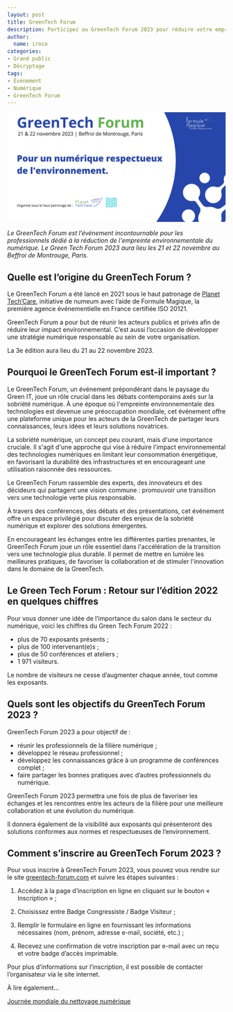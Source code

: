 ```yaml
---
layout: post
title: GreenTech Forum
description: Participez au GreenTech Forum 2023 pour réduire votre empreinte environnementale du numérique !
author:
  name: iroco
categories:
- Grand public
- Décryptage
tags:
- Évènement
- Numérique
- GreenTech Forum
---
```

![Illustration de l'article](/images/greentech-forum/GreenTech-Forum-2023.png)

*Le GreenTech Forum est l’événement incontournable pour les professionnels dédié à la réduction de l'empreinte environnementale du numérique. Le Green Tech Forum 2023 aura lieu les 21 et 22 novembre au Beffroi de Montrouge, Paris.* 

## Quelle est l’origine du GreenTech Forum ?

Le GreenTech Forum a été lancé en 2021 sous le haut patronage de [Planet Tech’Care](https://planet-techcare.green/), initiative de numeum avec l’aide de Formule Magique, la première agence événementielle en France certifiée ISO 20121.

GreenTech Forum a pour but de réunir les acteurs publics et privés afin de réduire leur impact environnemental. C’est aussi l’occasion de développer une stratégie numérique responsable au sein de votre organisation.

La 3e édition aura lieu du 21 au 22 novembre 2023.

## Pourquoi le GreenTech Forum est-il important ? 
 
Le GreenTech Forum, un événement prépondérant dans le paysage du Green IT, joue un rôle crucial dans les débats contemporains axés sur la sobriété numérique. À une époque où l'empreinte environnementale des technologies est devenue une préoccupation mondiale, cet événement offre une plateforme unique pour les acteurs de la GreenTech de partager leurs connaissances, leurs idées et leurs solutions novatrices.

La sobriété numérique, un concept peu courant, mais d'une importance cruciale. Il s'agit d'une approche qui vise à réduire l'impact environnemental des technologies numériques en limitant leur consommation énergétique, en favorisant la durabilité des infrastructures et en encourageant une utilisation raisonnée des ressources.

Le GreenTech Forum rassemble des experts, des innovateurs et des décideurs qui partagent une vision commune : promouvoir une transition vers une technologie verte plus responsable.

À travers des conférences, des débats et des présentations, cet événement offre un espace privilégié pour discuter des enjeux de la sobriété numérique et explorer des solutions émergentes.

En encourageant les échanges entre les différentes parties prenantes, le GreenTech Forum joue un rôle essentiel dans l'accélération de la transition vers une technologie plus durable. Il permet de mettre en lumière les meilleures pratiques, de favoriser la collaboration et de stimuler l'innovation dans le domaine de la GreenTech.

## Le Green Tech Forum : Retour sur l’édition 2022 en quelques chiffres

Pour vous donner une idée de l’importance du salon dans le secteur du numérique, voici les chiffres du Green Tech Forum 2022 :

* plus de 70 exposants présents ;
* plus de 100 intervenant(e)s ;
* plus de 50 conférences et ateliers ; 
* 1 971 visiteurs.

Le nombre de visiteurs ne cesse d’augmenter chaque année, tout comme les exposants.

## Quels sont les objectifs du GreenTech Forum 2023 ?

GreenTech Forum 2023 a pour objectif de : 

* réunir les professionnels de la filière numérique ;
* développez le réseau professionnel ; 
* développez les connaissances grâce à un programme de conférences complet ; 
* faire partager les bonnes pratiques avec d’autres professionnels du numérique.

GreenTech Forum 2023 permettra une fois de plus de favoriser les échanges et les rencontres entre les acteurs de la filière pour une meilleure collaboration et une évolution du numérique.

Il donnera également de la visibilité aux exposants qui présenteront des solutions conformes aux normes et respectueuses de l’environnement.

## Comment s’inscrire au GreenTech Forum 2023 ?

Pour vous inscrire à GreenTech Forum 2023, vous pouvez vous rendre sur le site [greentech-forum.com](https://www.greentech-forum.com/) et suivre les étapes suivantes :

1. Accédez à la page d’inscription en ligne en cliquant sur le bouton « Inscription » ;

2. Choisissez entre Badge Congressiste / Badge Visiteur ; 

3. Remplir le formulaire en ligne en fournissant les informations nécessaires (nom, prénom, adresse e-mail, société, etc.) ; 

4. Recevez une confirmation de votre inscription par e-mail avec un reçu et votre badge d’accès imprimable.

Pour plus d’informations sur l’inscription, il est possible de contacter l’organisateur via le site internet.

À lire également…

[Journée mondiale du nettoyage numérique](https://blog.iroco.co/digital-cleanup-day/)

